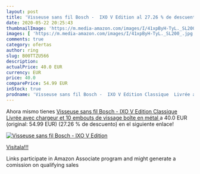 ```yaml
---
layout: post
title: 'Visseuse sans fil Bosch -  IXO V Edition al 27.26 % de descuento'
date: 2020-05-22 20:25:43
thumbnailImage: 'https://m.media-amazon.com/images/I/41xpByH-TyL._SL200_.jpg'
images: [ 'https://m.media-amazon.com/images/I/41xpByH-TyL._SL200_.jpg' ]
comments: true
category: ofertas
author: ring
slug: B00TTZU566
description:
actualPrice: 40.0 EUR
currency: EUR
price: 40.0
comparePrice: 54.99 EUR
inStock: true
prodname: 'Visseuse sans fil Bosch -  IXO V Edition Classique  Livrée avec chargeur et 10 embouts de vissage  boîte en métal '
---
```


Ahora mismo tienes [Visseuse sans fil Bosch -  IXO V Edition Classique  Livrée avec chargeur et 10 embouts de vissage  boîte en métal ](https://www.amazon.fr/dp/B00TTZU566/?tag=tolees0d-21) a 40.0 EUR (original: 54.99 EUR) (27.26 %  de descuento) en el siguiente enlace!

[![Visseuse sans fil Bosch -  IXO V Edition](https://m.media-amazon.com/images/I/41xpByH-TyL._SL200_.jpg)](https://www.amazon.fr/dp/B00TTZU566/?tag=tolees0d-21)

[Visítala!!!](https://www.amazon.fr/dp/B00TTZU566/?tag=tolees0d-21)

Links participate in Amazon Associate program and might generate a comission on qualifying sales
